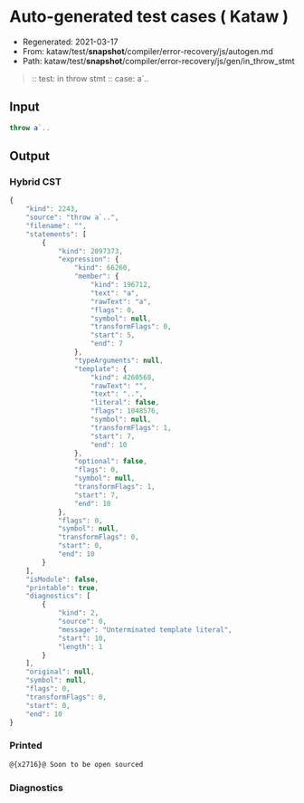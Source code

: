 # Auto-generated test cases ( Kataw )
- Regenerated: 2021-03-17
- From: kataw/test/__snapshot__/compiler/error-recovery/js/autogen.md
- Path: kataw/test/__snapshot__/compiler/error-recovery/js/gen/in_throw_stmt
> :: test: in throw stmt
> :: case: a`..
## Input

`````js
throw a`..
`````

## Output

### Hybrid CST

```javascript
{
    "kind": 2243,
    "source": "throw a`..",
    "filename": "",
    "statements": [
        {
            "kind": 2097373,
            "expression": {
                "kind": 66260,
                "member": {
                    "kind": 196712,
                    "text": "a",
                    "rawText": "a",
                    "flags": 0,
                    "symbol": null,
                    "transformFlags": 0,
                    "start": 5,
                    "end": 7
                },
                "typeArguments": null,
                "template": {
                    "kind": 4260568,
                    "rawText": "",
                    "text": "..",
                    "literal": false,
                    "flags": 1048576,
                    "symbol": null,
                    "transformFlags": 1,
                    "start": 7,
                    "end": 10
                },
                "optional": false,
                "flags": 0,
                "symbol": null,
                "transformFlags": 1,
                "start": 7,
                "end": 10
            },
            "flags": 0,
            "symbol": null,
            "transformFlags": 0,
            "start": 0,
            "end": 10
        }
    ],
    "isModule": false,
    "printable": true,
    "diagnostics": [
        {
            "kind": 2,
            "source": 0,
            "message": "Unterminated template literal",
            "start": 10,
            "length": 1
        }
    ],
    "original": null,
    "symbol": null,
    "flags": 0,
    "transformFlags": 0,
    "start": 0,
    "end": 10
}
```

### Printed

```javascript
@{x2716}@ Soon to be open sourced
```

### Diagnostics

```javascript

```

